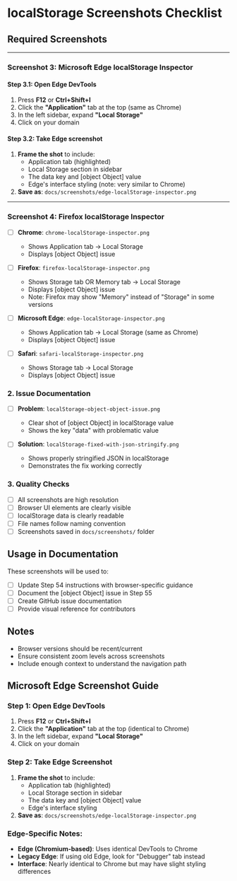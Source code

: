 # localStorage Screenshots Checklist

## Required Screenshots

---

### **Screenshot 3: Microsoft Edge localStorage Inspector**

#### **Step 3.1: Open Edge DevTools**
1. Press **F12** or **Ctrl+Shift+I**
2. Click the **"Application"** tab at the top (same as Chrome)
3. In the left sidebar, expand **"Local Storage"**
4. Click on your domain

#### **Step 3.2: Take Edge screenshot**
1. **Frame the shot** to include:
   - Application tab (highlighted)
   - Local Storage section in sidebar
   - The data key and [object Object] value
   - Edge's interface styling (note: very similar to Chrome)
2. **Save as**: `docs/screenshots/edge-localStorage-inspector.png`

---

### **Screenshot 4: Firefox localStorage Inspector**
- [ ] **Chrome**: `chrome-localStorage-inspector.png`
  - Shows Application tab → Local Storage
  - Displays [object Object] issue
  
- [ ] **Firefox**: `firefox-localStorage-inspector.png`
  - Shows Storage tab OR Memory tab → Local Storage  
  - Displays [object Object] issue
  - Note: Firefox may show "Memory" instead of "Storage" in some versions

- [ ] **Microsoft Edge**: `edge-localStorage-inspector.png`
  - Shows Application tab → Local Storage (same as Chrome)
  - Displays [object Object] issue
  
- [ ] **Safari**: `safari-localStorage-inspector.png`
  - Shows Storage tab → Local Storage
  - Displays [object Object] issue

### 2. Issue Documentation
- [ ] **Problem**: `localStorage-object-object-issue.png`
  - Clear shot of [object Object] in localStorage value
  - Shows the key "data" with problematic value
  
- [ ] **Solution**: `localStorage-fixed-with-json-stringify.png`
  - Shows properly stringified JSON in localStorage
  - Demonstrates the fix working correctly

### 3. Quality Checks
- [ ] All screenshots are high resolution
- [ ] Browser UI elements are clearly visible
- [ ] localStorage data is clearly readable
- [ ] File names follow naming convention
- [ ] Screenshots saved in `docs/screenshots/` folder

## Usage in Documentation
These screenshots will be used to:
- [ ] Update Step 54 instructions with browser-specific guidance
- [ ] Document the [object Object] issue in Step 55
- [ ] Create GitHub issue documentation
- [ ] Provide visual reference for contributors

## Notes
- Browser versions should be recent/current
- Ensure consistent zoom levels across screenshots
- Include enough context to understand the navigation path

## Microsoft Edge Screenshot Guide

### **Step 1: Open Edge DevTools**
1. Press **F12** or **Ctrl+Shift+I**
2. Click the **"Application"** tab at the top (identical to Chrome)
3. In the left sidebar, expand **"Local Storage"**
4. Click on your domain

### **Step 2: Take Edge Screenshot**
1. **Frame the shot** to include:
   - Application tab (highlighted)
   - Local Storage section in sidebar
   - The data key and [object Object] value
   - Edge's interface styling
2. **Save as**: `docs/screenshots/edge-localStorage-inspector.png`

### **Edge-Specific Notes:**
- **Edge (Chromium-based)**: Uses identical DevTools to Chrome
- **Legacy Edge**: If using old Edge, look for "Debugger" tab instead
- **Interface**: Nearly identical to Chrome but may have slight styling differences
